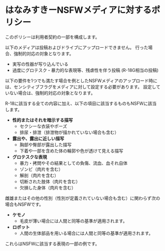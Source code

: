 # はなみすきーNSFWメディアに対するポリシー

このポリシーは利用者契約の一部を構成します。

以下のメディアは投稿およびドライブにアップロードできません。
行った場合、強制的対応の対象となります。

- 実写の性器が写り込んでいる
- 過度にグロテスク・暴力的な表現等、残虐性を伴う投稿 (R-18G相当の投稿)

以下の要件を1つでも満たす場合を例としたNSFWメディアのアップロード時には、センシティブフラグをメディアに対して設定する必要があります。
設定していない場合は、強制的対応の対象となります。

R-18に該当する全ての内容に加え、以下の項目に該当するものもNSFWに該当します。

- **性的またはそれを暗示する描写**
    - セクシーな衣装やポーズ
    - 排尿・排泄（排泄物が描かれていない場合も含む）
- **露出や、露出に近しい描写**
    - 胸部や臀部が露出した描写
    - 下着や一部を含めた体の輪郭や色が透けて見える描写
- **グロテスクな表現**
    - 暴力・拷問やその結果としての負傷、流血、血それ自体
    - ゾンビ（肉片を含む）
    - 解剖（肉片を含む）
    - 切断された肢体（肉片を含む）
    - 欠損した身体（肉片を含む）

雌雄またはその他の性別（性別が定義されていない場合も含む）に関わらず次の場合もNSFWです。

- **ケモノ**
    - 毛皮が薄い場合には人間と同等の基準が適用されます。
- **ロボット**
    - 人間の生体部品を用いる場合には人間と同等の基準が適用されます。

これらはNSFWに該当する表現の一部の例です。
